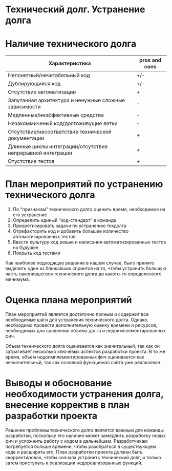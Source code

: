# Технический долг. Устранение долга

# Наличие технического долга  


| Характеристика | pros and cons |
| --- | --- |
| Непонятный/нечитабельный код | +/- |
| Дублирующийся код | +/- |
| Отсутствие автоматизации | + |
| Запутанная архитектура и ненужные сложные зависимости | - |
| Медленные/неэффективные средства | - |
| Незакоммиченый код/долгоживущие ветки | - |
| Отсутствие/несоответствие технической документации | + |
| Длинные циклы интеграции/отсутствие непрерывной интеграции | + |
| Отустствие тестов | + |

# План мероприятий по устранению технического долга

1. По “признакам” технического долга оценить время, необходимое на его устранение
2. Определить единый “код-стандарт” в команде
3. Приоретизировать задачи по устранению техдолга
4. Отрефакторить код и добавить большее количество автоматизированных тестов
5. Ввести культуру код ревью и написания автоматизированных тестов на будущее
6. Покрыть код тестами

Как наиболее подходящее решение в нашем случае, было принято выделить один из ближайших спринтов на то, чтобы устранить большую часть накопившегося технического долга до какого-то определенного минимума.

# Оценка плана мероприятий

План мероприятий является достаточно полным и содержит все необходимые шаги для устранения технического долга. Однако, необходимо провести дополнительную оценку времени и ресурсов, необходимых для сравнения объема долга и недоимплементированных фич.

Объем технического долга оценивается как значительный, так как он затрагивает несколько ключевых аспектов разработки проекта. В то же время, объем недоимплементированных фич оценивается как незначительный, так как основной функционал сайта уже реализован.

# Выводы и обоснование необходимости устранения долга, внесение корректив в план разработки проекта

Решение проблемы технического долга является важным для команды разработки, поскольку его наличие может замедлить разработку новых фич и усложнить работу с кодом в дальнейшем. Разработчикам потребуется больше времени, чтобы разобраться в существующем коде и расширить его. План разработки проекта должен быть скорректирован, чтобы сначала устранить технический долг, и только затем приступать к реализации недореализованных функций.
